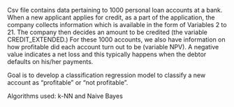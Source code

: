 Csv file contains data pertaining to 1000 personal loan accounts at a bank. 
When a new applicant applies for credit, as a part of the application, the company collects information which is available in the form of Variables 2 to 21. 
The company then decides an amount to be credited (the variable CREDIT_EXTENDED.) 
For these 1000 accounts, we also have information on how profitable did each account turn out to be (variable NPV). 
A negative value indicates a net loss and this typically happens when the debtor defaults on his/her payments.

Goal is to develop a classification regression model to classify a new account as “profitable” or “not profitable”.

Algorithms used:
k-NN and Naive Bayes
